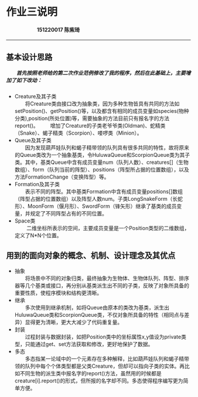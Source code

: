 ﻿# 作业三说明
#### &emsp;&emsp;&emsp;&emsp;&emsp;&emsp;151220017 陈紫琦
---
## 基本设计思路
##### &emsp;&emsp;首先按照老师给的第二次作业范例修改了我的程序，然后在此基础上，主要增加了如下改动：
 - Creature及其子类  
&emsp;&emsp;将Creature类由接口改为抽象类，因为多种生物皆具有共同的方法如setPosition()、getPosition()等，以及都含有相同的成员变量如species(物种分类),position(所处位置)等，需要抽象的方法目前只有报名字的方法report()。
&emsp;&emsp;增加了Creature的子类老爷爷类(Oldman)、蛇精类（Snake）、蝎子精类（Scorpion）、喽啰类（Minion）。
 - Queue及其子类  
&emsp;&emsp;因为发现葫芦娃队列和蝎子精带领的队列具有很多共同的特性，故将原来的Queue类改为一个抽象基类，令HuluwaQueue和ScorpionQueue类为其子类。其中，基类Queue中含有成员变量num（队列人数）、creatures[]（生物数组）、form（队列当前的阵型）、positions（阵型所占据的位置数组），以及方法FormationChange（变换阵型）等。
 - Formation及其子类  
 &emsp;&emsp;表示不同的阵型。其中基类Formation中含有成员变量positions[]数组（阵型占据的位置数组）以及阵型人数num。子类LongSnakeForm（长蛇形）、MoonForm（偃月形）、SwordForm（锋矢形）继承了基类的成员变量，并规定了不同阵型占有的不同位置。
 - Space类  
&emsp;&emsp; 二维坐标所表示的空间，主要成员变量是一个Position类型的二维数组，定义了N*N个位置。

## 用到的面向对象的概念、机制、设计理念及其优点
- 抽象  
&emsp;&emsp;将场景中不同的对象归类，最终抽象为生物体、生物体队列、阵型、排序器等几个基类或接口，再分别从基类派生出不同的子类，反映了对象所具备的重要性质，使程序模块和结构更清晰。
- 继承  
&emsp;&emsp;多次使用到继承机制，如将Queue由原本的类改为基类，派生出HuluwaQueue类和ScorpionQueue类，不仅对象所具备的特性（相同点与差异）显得更为清晰，更大大减少了代码重复量。
- 封装  
&emsp;&emsp;过程封装与数据封装，如把Position类中的坐标属性x,y值设为private类型，只能通过get、set方法获取和修改，更好地保护了数据。
- 多态  
&emsp;&emsp;多态指某一论域中的一个元素存在多种解释，比如葫芦娃队列和蝎子精带领的队列中每个个体类型都是父类Creature，但却可以指向子类的实体。再比如不同生物的派生类中报名字的report()方法，虽然用的时候都是creature[i].report()的形式，但所报的名字却不同。多态使得程序编写更为简单方便。


